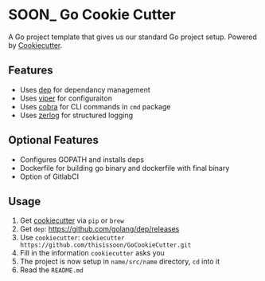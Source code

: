 # SOON\_ Go Cookie Cutter

A Go project template that gives us our standard Go project setup.
Powered by [Cookiecutter](https://github.com/audreyr/cookiecutter).

## Features
 - Uses [dep](https://github.com/golang/dep) for dependancy management
 - Uses [viper](https://github.com/spf13/viper) for configuraiton
 - Uses [cobra](https://github.com/spf13/cobra) for CLI commands in `cmd` package
 - Uses [zerlog](https://github.com/rs/zerolog) for structured logging

## Optional Features
 - Configures GOPATH and installs deps
 - Dockerfile for building go binary and dockerfile with final binary
 - Option of GitlabCI

## Usage

1. Get [cookiecutter](https://github.com/audreyr/cookiecutter) via `pip` or `brew`
2. Get `dep`: https://github.com/golang/dep/releases
3. Use `cookiecutter`: `cookiecutter https://github.com/thisissoon/GoCookieCutter.git`
4. Fill in the information `cookiecutter` asks you
5. The project is now setup in `name/src/name` directory, `cd` into it
6. Read the `README.md`
